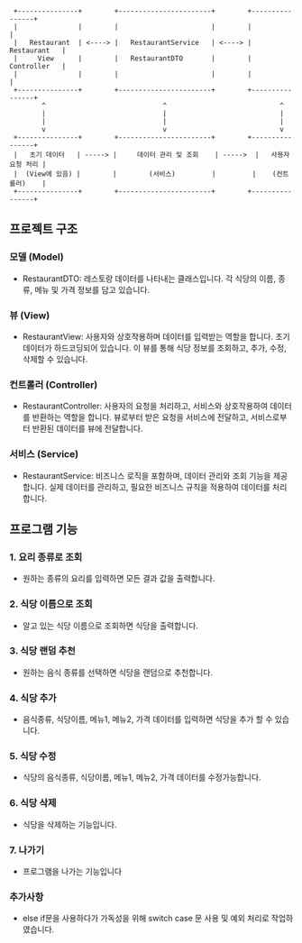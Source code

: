 ```
 +---------------+        +-----------------------+        +----------------+
 |               |        |                       |        |                |
 |   Restaurant  | <----> |   RestaurantService   | <----> |   Restaurant   |
 |     View      |        |   RestaurantDTO       |        |   Controller   |
 |               |        |                       |        |                |
 +---------------+        +-----------------------+        +----------------+
        ^                             ^                            ^
        |                             |                            |
        |                             |                            |
        v                             v                            v
 +---------------+        +-----------------------+        +----------------+
 |   초기 데이터   | -----> |     데이터 관리 및 조회    | ----->  |   사용자 요청 처리 |
 |  (View에 있음) |        |        (서비스)         |         |    (컨트롤러)    |
 +---------------+        +-----------------------+        +----------------+

```
## 프로젝트 구조

### 모델 (Model)
- RestaurantDTO: 레스토랑 데이터를 나타내는 클래스입니다. 각 식당의 이름, 종류, 메뉴 및 가격 정보를 담고 있습니다.

### 뷰 (View)
- RestaurantView: 사용자와 상호작용하며 데이터를 입력받는 역할을 합니다. 초기 데이터가 하드코딩되어 있습니다. 이 뷰를 통해 식당 정보를 조회하고, 추가, 수정, 삭제할 수 있습니다.
  
### 컨트롤러 (Controller)
- RestaurantController: 사용자의 요청을 처리하고, 서비스와 상호작용하여 데이터를 반환하는 역할을 합니다. 뷰로부터 받은 요청을 서비스에 전달하고, 서비스로부터 반환된 데이터를 뷰에 전달합니다.
  
### 서비스 (Service)
- RestaurantService: 비즈니스 로직을 포함하며, 데이터 관리와 조회 기능을 제공합니다. 실제 데이터를 관리하고, 필요한 비즈니스 규칙을 적용하여 데이터를 처리합니다.
 
## 프로그램 기능

### 1. 요리 종류로 조회
- 원하는 종류의 요리를 입력하면 모든 결과 값을 출력합니다.

### 2. 식당 이름으로 조회
- 알고 있는 식당 이름으로 조회하면 식당을 출력합니다.

### 3. 식당 랜덤 추천
- 원하는 음식 종류를 선택하면 식당을 랜덤으로 추천합니다.
  
### 4. 식당 추가
- 음식종류, 식당이름, 메뉴1, 메뉴2, 가격 데이터를 입력하면 식당을 추가 할 수 있습니다.
  
### 5. 식당 수정
- 식당의 음식종류, 식당이름, 메뉴1, 메뉴2, 가격 데이터를 수정가능합니다.
  
### 6. 식당 삭제
- 식당을 삭제하는 기능입니다.
  
### 7. 나가기
- 프로그램을 나가는 기능입니다

### 추가사항
- else if문을 사용하다가 가독성을 위해 switch case 문 사용 및 예외 처리로 작업하였습니다.
